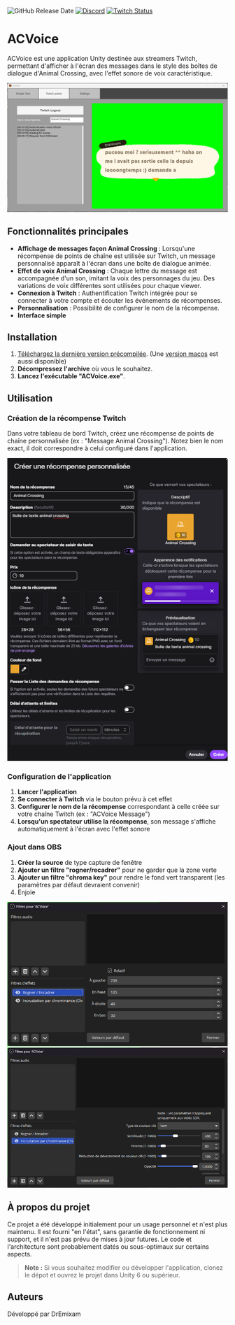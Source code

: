 ![GitHub Release Date](https://img.shields.io/github/release-date/dremixam/ACVoice)
[![Discord](https://discordapp.com/api/guilds/745755550180048906/widget.png?style=shield)](https://discord.dremixam.com)
[![Twitch Status](https://img.shields.io/twitch/status/dremixam)](https://twitch.tv/dremixam)

# ACVoice

ACVoice est une application Unity destinée aux streamers Twitch, permettant d'afficher à l'écran des messages dans le style des boîtes de dialogue d'Animal Crossing, avec l'effet sonore de voix caractéristique.

![Capture d'écran de la fenêtre principale de l'application](Docs/mainWindow.png)

## Fonctionnalités principales

- **Affichage de messages façon Animal Crossing** : Lorsqu'une récompense de points de chaîne est utilisée sur Twitch, un message personnalisé apparaît à l'écran dans une boîte de dialogue animée.
- **Effet de voix Animal Crossing** : Chaque lettre du message est accompagnée d'un son, imitant la voix des personnages du jeu. Des variations de voix différentes sont utilisées pour chaque viewer.
- **Connexion à Twitch** : Authentification Twitch intégrée pour se connecter à votre compte et écouter les événements de récompenses.
- **Personnalisation** : Possibilité de configurer le nom de la récompense.
- **Interface simple**

## Installation

1. [Téléchargez la dernière version précompilée](https://github.com/dremixam/ACVoice/releases/latest/download/ACVoice-windows.zip). (Une [version macos](https://github.com/dremixam/ACVoice/releases/latest/download/ACVoice-macos.zip) est aussi disponible)
2. **Décompressez l'archive** où vous le souhaitez.
3. **Lancez l'exécutable "ACVoice.exe"**.

## Utilisation

### Création de la récompense Twitch

Dans votre tableau de bord Twitch, créez une récompense de points de chaîne personnalisée (ex : "Message Animal Crossing").
Notez bien le nom exact, il doit correspondre à celui configuré dans l'application.

![Capture d'écran de la création de récompense](Docs/creation_recompense.png)

### Configuration de l'application

1. **Lancer l'application**
2. **Se connecter à Twitch** via le bouton prévu à cet effet
3. **Configurer le nom de la récompense** correspondant à celle créée sur votre chaîne Twitch (ex : "ACVoice Message")
4. **Lorsqu'un spectateur utilise la récompense**, son message s'affiche automatiquement à l'écran avec l'effet sonore

### Ajout dans OBS

1. **Créer la source** de type capture de fenêtre
2. **Ajouter un filtre "rogner/recadrer"** pour ne garder que la zone verte
3. **Ajouter un filtre "chroma key"** pour rendre le fond vert transparent (les paramètres par défaut devraient convenir)
4. Enjoie

![Configuration du filtre Rogner](Docs/Filtres1.png)
![Configuration du filtre incrustation](Docs/Filtres2.png)

## À propos du projet

Ce projet a été développé initialement pour un usage personnel et n'est plus maintenu. Il est fourni "en l'état", sans garantie de fonctionnement ni support, et il n'est pas prévu de mises à jour futures. Le code et l'architecture sont probablement datés ou sous-optimaux sur certains aspects.

> **Note :** Si vous souhaitez modifier ou développer l'application, clonez le dépot et ouvrez le projet dans Unity 6 ou supérieur.

## Auteurs

Développé par DrEmixam
